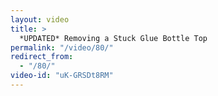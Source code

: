 ```yaml
---
layout: video
title: >
  *UPDATED* Removing a Stuck Glue Bottle Top
permalink: "/video/80/"
redirect_from:
  - "/80/"
video-id: "uK-GRSDt8RM"
---
```

